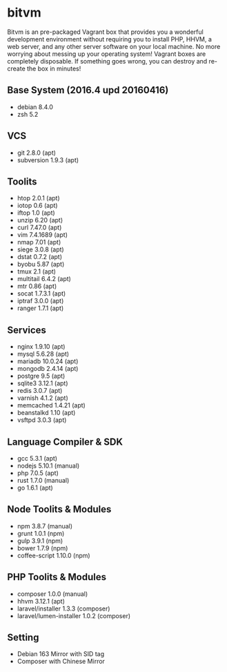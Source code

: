 # bitvm
Bitvm is an pre-packaged Vagrant box that provides you a wonderful development environment without requiring you to install PHP, HHVM, a web server, and any other server software on your local machine. No more worrying about messing up your operating system! Vagrant boxes are completely disposable. If something goes wrong, you can destroy and re-create the box in minutes!

## Base System (2016.4 upd 20160416)
* debian 8.4.0
* zsh 5.2

## VCS
* git 2.8.0 (apt)
* subversion 1.9.3 (apt)

## Toolits
* htop 2.0.1 (apt)
* iotop 0.6 (apt)
* iftop 1.0 (apt)
* unzip 6.20 (apt)
* curl 7.47.0 (apt)
* vim 7.4.1689 (apt)
* nmap 7.01 (apt)
* siege 3.0.8 (apt)
* dstat 0.7.2 (apt)
* byobu 5.87 (apt)
* tmux 2.1 (apt)
* multitail 6.4.2 (apt)
* mtr 0.86 (apt)
* socat 1.7.3.1 (apt)
* iptraf 3.0.0 (apt)
* ranger 1.7.1 (apt)

## Services
* nginx 1.9.10 (apt)
* mysql 5.6.28 (apt)
* mariadb 10.0.24 (apt)
* mongodb 2.4.14 (apt)
* postgre 9.5 (apt)
* sqlite3 3.12.1 (apt)
* redis 3.0.7 (apt)
* varnish 4.1.2 (apt)
* memcached 1.4.21 (apt)
* beanstalkd 1.10 (apt)
* vsftpd 3.0.3 (apt)

## Language Compiler & SDK
* gcc 5.3.1 (apt)
* nodejs 5.10.1 (manual)
* php 7.0.5 (apt)
* rust 1.7.0 (manual)
* go 1.6.1 (apt)

## Node Toolits & Modules
* npm 3.8.7 (manual)
* grunt 1.0.1 (npm)
* gulp 3.9.1 (npm)
* bower 1.7.9 (npm)
* coffee-script 1.10.0 (npm)

## PHP Toolits & Modules
* composer 1.0.0 (manual)
* hhvm 3.12.1 (apt)
* laravel/installer 1.3.3 (composer)
* laravel/lumen-installer 1.0.2 (composer)

## Setting
* Debian 163 Mirror with SID tag
* Composer with Chinese Mirror
